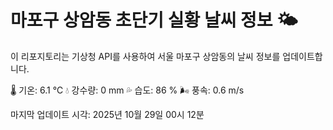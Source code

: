 
# 마포구 상암동 초단기 실황 날씨 정보 🌤️

이 리포지토리는 기상청 API를 사용하여 서울 마포구 상암동의 날씨 정보를 업데이트합니다. 

🌡️ 기온: 6.1 ℃
💧 강수량: 0 mm
💦 습도: 86 %
🌬️ 풍속: 0.6 m/s

마지막 업데이트 시각: 2025년 10월 29일 00시 12분    
